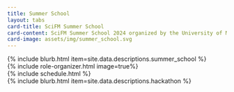 ```yaml
---
title: Summer School
layout: tabs
card-title: SciFM Summer School
card-content: SciFM Summer School 2024 organized by the University of Michigan (UM) and Argonne National Laboratory (ANL).
card-image: assets/img/summer_school.svg
---
```


<div class="tab-content" id="pills-tabContent">
    <div class="tab-pane fade show active" id="about" role="tabpanel" aria-labelledby="pills-about-tab"> 
        {% include blurb.html item=site.data.descriptions.summer_school %}
    </div>
    <div class="tab-pane fade" id="organizers" role="tabpanel" aria-labelledby="pills-organizers-tab">
        <section>
        {% include role-organizer.html image=true%}
        </section>
    </div>
    <div class="tab-pane fade" id="schedule" role="tabpanel" aria-labelledby="pills-schedule-tab">
        {% include schedule.html %}
    </div>
    <div class="tab-pane fade" id="hackathon" role="tabpanel" aria-labelledby="pills-hackathon-tab">
        {% include  blurb.html item=site.data.descriptions.hackathon %}
    </div>
</div>